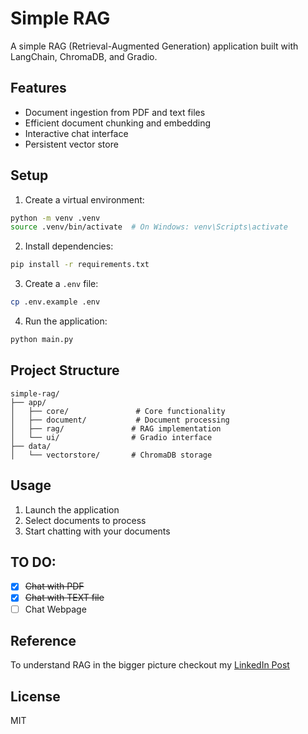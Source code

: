 # Simple RAG

A simple RAG (Retrieval-Augmented Generation) application built with LangChain, ChromaDB, and Gradio.

## Features

- Document ingestion from PDF and text files
- Efficient document chunking and embedding
- Interactive chat interface
- Persistent vector store

## Setup

1. Create a virtual environment:
```bash
python -m venv .venv
source .venv/bin/activate  # On Windows: venv\Scripts\activate
```

2. Install dependencies:
```bash
pip install -r requirements.txt
```

3. Create a `.env` file:
```bash
cp .env.example .env
```

4. Run the application:
```bash
python main.py
```

## Project Structure

```
simple-rag/
├── app/
│   ├── core/               # Core functionality
│   ├── document/           # Document processing
│   ├── rag/               # RAG implementation
│   └── ui/                # Gradio interface
├── data/
│   └── vectorstore/       # ChromaDB storage
```

## Usage
1. Launch the application
3. Select documents to process
4. Start chatting with your documents

## TO DO:
- [x] ~~Chat with PDF~~
- [x] ~~Chat with TEXT file~~
- [ ] Chat Webpage

## Reference
To understand RAG in the bigger picture checkout my [LinkedIn Post](https://www.linkedin.com/posts/uysim-ty_rag-ai-llm-activity-7181259205654319104-B2s_?utm_source=share&utm_medium=member_desktop&rcm=ACoAABuzUcUBzY84P7Y1wcoqY899Gt4pCLhr_cQ)

## License

MIT 
